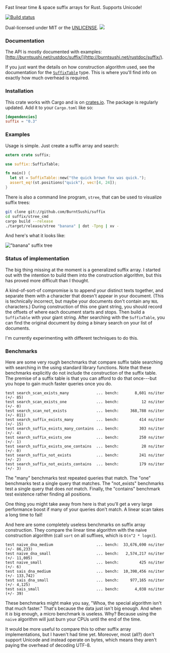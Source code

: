 Fast linear time & space suffix arrays for Rust. Supports Unicode!

[![Build status](https://api.travis-ci.org/BurntSushi/suffix.png)](https://travis-ci.org/BurntSushi/suffix)

Dual-licensed under MIT or the [UNLICENSE](http://unlicense.org).
[![](http://meritbadge.herokuapp.com/suffix)](https://crates.io/crates/suffix)


### Documentation

The API is mostly documented with examples:
[http://burntsushi.net/rustdoc/suffix/](http://burntsushi.net/rustdoc/suffix/).

If you just want the details on how construction algorithm used, see the
documentation for the
[`SuffixTable`](http://burntsushi.net/rustdoc/suffix/struct.SuffixTable.html)
type. This is where you'll find info on exactly how much overhead is required.


### Installation

This crate works with Cargo and is on
[crates.io](https://crates.io/crates/suffix). The package is regularly updated.
Add it to your `Cargo.toml` like so:

```toml
[dependencies]
suffix = "0.3"
```


### Examples

Usage is simple. Just create a suffix array and search:

```rust
extern crate suffix;

use suffix::SuffixTable;

fn main() {
  let st = SuffixTable::new("the quick brown fox was quick.");
  assert_eq!(st.positions("quick"), vec![4, 24]);
}
```

There is also a command line program, `stree`, that can be used to visualize
suffix trees:

```bash
git clone git://github.com/BurntSushi/suffix
cd suffix/stree_cmd
cargo build --release
./target/release/stree "banana" | dot -Tpng | xv -
```

And here's what it looks like:

!["banana" suffix tree](http://burntsushi.net/stuff/banana.png)


### Status of implementation

The big thing missing at the moment is a generalized suffix array. I started
out with the intention to build them into the construction algorithm, but this
has proved more difficult than I thought.

A kind-of-sort-of compromise is to append your distinct texts together, and
separate them with a character that doesn't appear in your document. (This is
technically incorrect, but maybe your documents don't contain any `NUL`
characters.) During construction of this one giant string, you should record
the offsets of where each document starts and stops. Then build a `SuffixTable`
with your giant string. After searching with the `SuffixTable`, you can find
the original document by doing a binary search on your list of documents.

I'm currently experimenting with different techniques to do this.


### Benchmarks

Here are some very rough benchmarks that compare suffix table searching with
searching in the using standard library functions. Note that these benchmarks
explicitly do not include the construction of the suffix table. The premise of
a suffix table is that you can afford to do that once---but you hope to gain
much faster queries once you do.

```
test search_scan_exists_many            ... bench:       8,601 ns/iter (+/- 85)
test search_scan_exists_one             ... bench:          12 ns/iter (+/- 0)
test search_scan_not_exists             ... bench:     368,788 ns/iter (+/- 811)
test search_suffix_exists_many          ... bench:         414 ns/iter (+/- 15)
test search_suffix_exists_many_contains ... bench:         303 ns/iter (+/- 4)
test search_suffix_exists_one           ... bench:         250 ns/iter (+/- 1)
test search_suffix_exists_one_contains  ... bench:          28 ns/iter (+/- 0)
test search_suffix_not_exists           ... bench:         241 ns/iter (+/- 2)
test search_suffix_not_exists_contains  ... bench:         179 ns/iter (+/- 3)
```

The "many" benchmarks test repeated queries that match. The "one" benchmarks
test a single query that matches. The "not_exists" benchmarks test a single
query that does *not* match. Finally, the "contains" benchmark test existence
rather finding all positions.

One thing you might take away from here is that you'll get a very large
performance boost if many of your queries don't match. A linear scan takes a
long time to fail!

And here are some completely useless benchmarks on suffix array construction.
They compare the linear time algorithm with the naive construction algorithm
(call `sort` on all suffixes, which is `O(n^2 * logn)`).

```
test naive_dna_medium                   ... bench:  33,676,690 ns/iter (+/- 86,233)
test naive_dna_small                    ... bench:   2,574,217 ns/iter (+/- 11,005)
test naive_small                        ... bench:         425 ns/iter (+/- 6)
test sais_dna_medium                    ... bench:  10,398,456 ns/iter (+/- 133,742)
test sais_dna_small                     ... bench:     977,165 ns/iter (+/- 4,125)
test sais_small                         ... bench:       4,038 ns/iter (+/- 39)
```

These benchmarks might make you say, "Whoa, the special algorithm isn't that
much faster." That's because the data just isn't big enough. And when it *is*
big enough, a micro benchmark is useless. Why? Because using the `naive`
algorithm will just burn your CPUs until the end of the time.

It would be more useful to compare this to other suffix array implementations,
but I haven't had time yet. Moreover, most (all?) don't support Unicode and
instead operate on bytes, which means they aren't paying the overhead of
decoding UTF-8.

